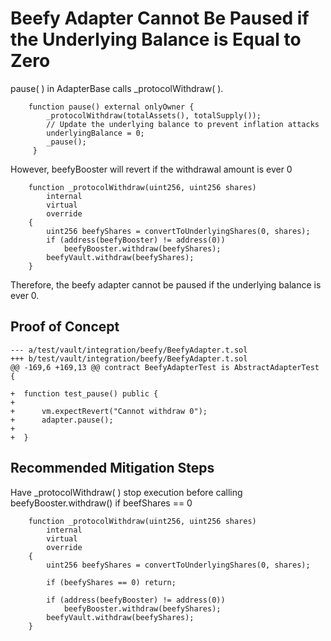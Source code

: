 # Beefy Adapter Cannot Be Paused if the Underlying Balance is Equal to Zero

pause( ) in AdapterBase calls _protocolWithdraw( ).  

        function pause() external onlyOwner {
            _protocolWithdraw(totalAssets(), totalSupply());
            // Update the underlying balance to prevent inflation attacks
            underlyingBalance = 0;
            _pause();
         }

However, beefyBooster will revert if the withdrawal amount is ever 0

        function _protocolWithdraw(uint256, uint256 shares)
            internal
            virtual
            override
        {
            uint256 beefyShares = convertToUnderlyingShares(0, shares);
            if (address(beefyBooster) != address(0))
                beefyBooster.withdraw(beefyShares);
            beefyVault.withdraw(beefyShares);
        }

Therefore, the beefy adapter cannot be paused if the underlying balance is ever 0.

## Proof of Concept

    --- a/test/vault/integration/beefy/BeefyAdapter.t.sol
    +++ b/test/vault/integration/beefy/BeefyAdapter.t.sol
    @@ -169,6 +169,13 @@ contract BeefyAdapterTest is AbstractAdapterTest {
 
    +  function test_pause() public {
    +
    +      vm.expectRevert("Cannot withdraw 0");
    +      adapter.pause();
    +
    +  }

## Recommended Mitigation Steps

Have _protocolWithdraw( ) stop execution before calling beefyBooster.withdraw() if beefShares == 0 

        function _protocolWithdraw(uint256, uint256 shares)
            internal
            virtual
            override
        {
            uint256 beefyShares = convertToUnderlyingShares(0, shares);

            if (beefyShares == 0) return;

            if (address(beefyBooster) != address(0))
                beefyBooster.withdraw(beefyShares);
            beefyVault.withdraw(beefyShares);
        }